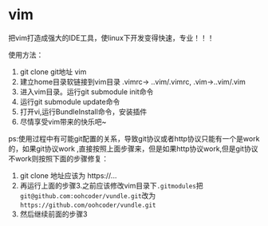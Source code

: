 vim
===

把vim打造成强大的IDE工具，使linux下开发变得快速，专业！！！

使用方法：
>
1. git clone git地址 vim 
2. 建立home目录软链接到vim目录 .vimrc-> ..vim/.vimrc, .vim->..vim/.vim
3. 进入vim目录。运行git submodule init命令
4. 运行git submodule update命令
5. 打开vi,运行BundleInstall命令，安装插件
6. 尽情享受vim带来的快乐吧~


ps:使用过程中有可能git配置的关系，导致git协议或者http协议只能有一个是work的，如果git协议work ,直接按照上面步骤来，但是如果http协议work,但是git协议不work则按照下面的步骤修复：

1. git clone 地址应该为 https://...
2. 再运行上面的步骤3.之前应该修改vim目录下`.gitmodules`把`git@github.com:oohcoder/vundle.git`改为`https://github.com/oohcoder/vundle.git`
3. 然后继续前面的步骤3
